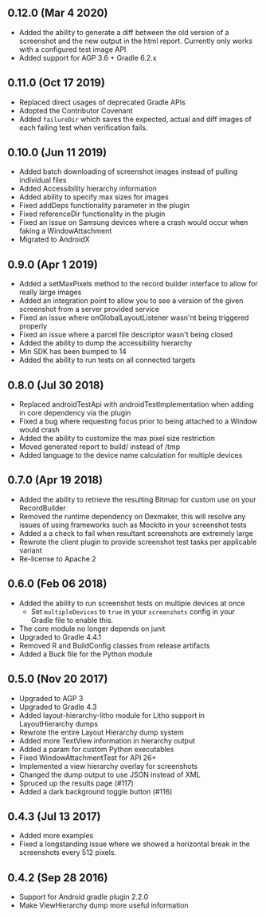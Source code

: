 0.12.0 (Mar 4 2020)
------
- Added the ability to generate a diff between the old version of a screenshot and the new output in the html report. Currently only works with a configured test image API
- Added support for AGP 3.6 + Gradle 6.2.x

0.11.0 (Oct 17 2019)
------
- Replaced direct usages of deprecated Gradle APIs
- Adopted the Contributor Covenant
- Added `failureDir` which saves the expected, actual and diff images of each failing test when verification fails.

0.10.0 (Jun 11 2019)
------
- Added batch downloading of screenshot images instead of pulling individual files
- Added Accessibility hierarchy information
- Added ability to specify max sizes for images
- Fixed addDeps functionality parameter in the plugin
- Fixed referenceDir functionality in the plugin
- Fixed an issue on Samsung devices where a crash would occur when faking a WindowAttachment
- Migrated to AndroidX

0.9.0 (Apr 1 2019)
-----
- Added a setMaxPixels method to the record builder interface to allow for really large images
- Added an integration point to allow you to see a version of the given screenshot from a server provided service
- Fixed an issue where onGlobalLayoutListener wasn'nt being triggered properly
- Fixed an issue where a parcel file descriptor wasn't being closed
- Added the ability to dump the accessibility hierarchy
- Min SDK has been bumped to 14
- Added the ability to run tests on all connected targets

0.8.0 (Jul 30 2018)
-----
- Replaced androidTestApi with androidTestImplementation when adding in core dependency via the plugin
- Fixed a bug where requesting focus prior to being attached to a Window would crash
- Added the ability to customize the max pixel size restriction
- Moved generated report to build/ instead of /tmp
- Added language to the device name calculation for multiple devices

0.7.0 (Apr 19 2018)
-----
- Added the ability to retrieve the resulting Bitmap for custom use on your RecordBuilder
- Removed the runtime dependency on Dexmaker, this will resolve any issues of using frameworks such as Mockito in your screenshot tests
- Added a a check to fail when resultant screenshots are extremely large
- Rewrote the client plugin to provide screenshot test tasks per applicable variant
- Re-license to Apache 2

0.6.0 (Feb 06 2018)
-----
- Added the ability to run screenshot tests on multiple devices at once
  - Set `multipleDevices` to `true` in your `screenshots` config in your Gradle file to enable this.
- The core module no longer depends on junit
- Upgraded to Gradle 4.4.1
- Removed R and BuildConfig classes from release artifacts
- Added a Buck file for the Python module

0.5.0 (Nov 20 2017)
-----
- Upgraded to AGP 3
- Upgraded to Gradle 4.3
- Added layout-hierarchy-litho module for Litho support in LayoutHierarchy dumps
- Rewrote the entire Layout Hierarchy dump system
- Added more TextView information in hierarchy output
- Added a param for custom Python executables
- Fixed WindowAttachmentTest for API 26+
- Implemented a view hierarchy overlay for screenshots
- Changed the dump output to use JSON instead of XML
- Spruced up the results page (#117)
- Added a dark background toggle button (#116)

0.4.3 (Jul 13 2017)
-----
- Added more examples
- Fixed a longstanding issue where we showed a horizontal break in the screenshots every 512 pixels.

0.4.2 (Sep 28 2016)
-----
- Support for Android gradle plugin 2.2.0
- Make ViewHierarchy dump more useful information
